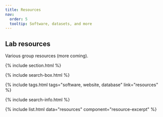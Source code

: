```yaml
---
title: Resources
nav:
  order: 5
  tooltip: Software, datasets, and more
---
```


## Lab resources

Various group resources (more coming).

{% include section.html %}

{% include search-box.html %}

{% include tags.html tags="software, website, database" link="resources" %}

{% include search-info.html %}

{% include list.html data="resources" component="resource-excerpt" %}
